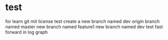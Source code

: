 # test
for learn git
mit license
test
create a new branch named dev
origin branch named master
new branch named feature1
new branch named dev
test fast forward in log graph
